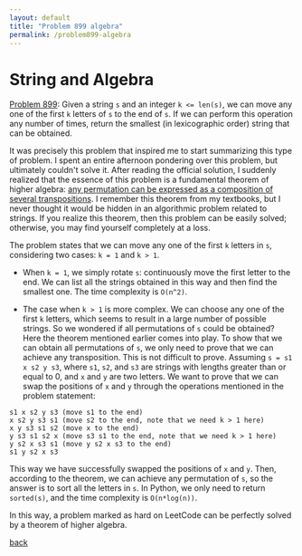 ```yaml
---
layout: default
title: "Problem 899 algebra"
permalink: /problem899-algebra
---
```


# String and Algebra

[Problem 899](https://leetcode.com/problems/orderly-queue/): Given a string `s` and an integer `k <= len(s)`, we can move any one of the first `k` letters of `s` to the end of `s`. If we can perform this operation any number of times, return the smallest (in lexicographic order) string that can be obtained.

It was precisely this problem that inspired me to start summarizing this type of problem. I spent an entire afternoon pondering over this problem, but ultimately couldn't solve it. After reading the official solution, I suddenly realized that the essence of this problem is a fundamental theorem of higher algebra: [any permutation can be expressed as a composition of several transpositions](https://www.sfu.ca/~mdevos/notes/geom-sym/14_transpositions.pdf). I remember this theorem from my textbooks, but I never thought it would be hidden in an algorithmic problem related to strings. If you realize this theorem, then this problem can be easily solved; otherwise, you may find yourself completely at a loss.

The problem states that we can move any one of the first `k` letters in `s`, considering two cases: `k = 1` and `k > 1`.

- When `k = 1`, we simply rotate `s`: continuously move the first letter to the end. We can list all the strings obtained in this way and then find the smallest one. The time complexity is `O(n^2)`.

- The case when `k > 1` is more complex. We can choose any one of the first `k` letters, which seems to result in a large number of possible strings. So we wondered if all permutations of `s` could be obtained? Here the theorem mentioned earlier comes into play. To show that we can obtain all permutations of `s`, we only need to prove that we can achieve any transposition. This is not difficult to prove. Assuming `s = s1 x s2 y s3`, where `s1`, `s2`, and `s3` are strings with lengths greater than or equal to 0, and `x` and `y` are two letters. We want to prove that we can swap the positions of `x` and `y` through the operations mentioned in the problem statement:

```
s1 x s2 y s3 (move s1 to the end)
x s2 y s3 s1 (move s2 to the end, note that we need k > 1 here)
x y s3 s1 s2 (move x to the end)
y s3 s1 s2 x (move s3 s1 to the end, note that we need k > 1 here)
y s2 x s3 s1 (move y s2 x s3 to the end)
s1 y s2 x s3
```

This way we have successfully swapped the positions of `x` and `y`. Then, according to the theorem, we can achieve any permutation of `s`, so the answer is to sort all the letters in `s`. In Python, we only need to return `sorted(s)`, and the time complexity is `O(n*log(n))`.

In this way, a problem marked as hard on LeetCode can be perfectly solved by a theorem of higher algebra.

[back](/math-and-algo)
